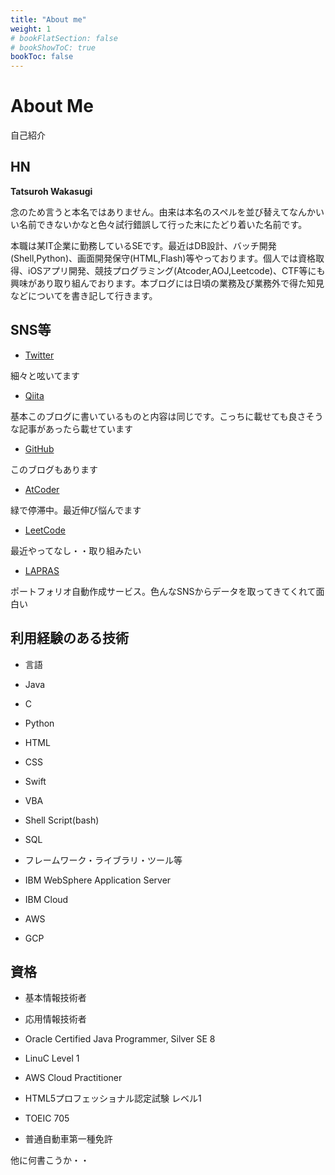 ```yaml
---
title: "About me"
weight: 1
# bookFlatSection: false
# bookShowToC: true
bookToc: false
---
```


# About Me

自己紹介

## HN

<b>Tatsuroh Wakasugi</b>


念のため言うと本名ではありません。由来は本名のスペルを並び替えてなんかいい名前できないかなと色々試行錯誤して行った末にたどり着いた名前です。

本職は某IT企業に勤務しているSEです。最近はDB設計、バッチ開発(Shell,Python)、画面開発保守(HTML,Flash)等やっております。個人では資格取得、iOSアプリ開発、競技プログラミング(Atcoder,AOJ,Leetcode)、CTF等にも興味があり取り組んでおります。本ブログには日頃の業務及び業務外で得た知見などについてを書き記して行きます。



## SNS等

- [Twitter](https://twitter.com/tilliadu)

細々と呟いてます

- [Qiita](https://qiita.com/T_Wakasugi)

基本このブログに書いているものと内容は同じです。こっちに載せても良さそうな記事があったら載せています

- [GitHub](https://github.com/WAT36)

このブログもあります

- [AtCoder](https://atcoder.jp/users/T_Wakasugi)

緑で停滞中。最近伸び悩んでます

- [LeetCode](https://leetcode.com/t_wakasugi/)

最近やってなし・・取り組みたい

- [LAPRAS](https://lapras.com/public/S0RAG84)

ポートフォリオ自動作成サービス。色んなSNSからデータを取ってきてくれて面白い


## 利用経験のある技術

- 言語
 - Java
 - C
 - Python
 - HTML
 - CSS
 - Swift
 - VBA
 - Shell Script(bash)
 - SQL

- フレームワーク・ライブラリ・ツール等
 - IBM WebSphere Application Server
 - IBM Cloud
 - AWS
 - GCP


## 資格

- 基本情報技術者

- 応用情報技術者

- Oracle Certified Java Programmer, Silver SE 8

- LinuC Level 1

- AWS Cloud Practitioner

- HTML5プロフェッショナル認定試験 レベル1

- TOEIC 705

- 普通自動車第一種免許

他に何書こうか・・
